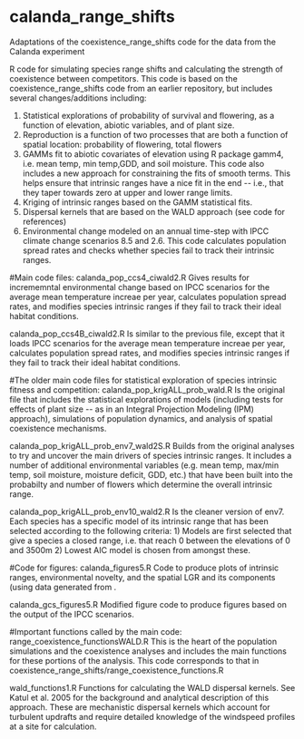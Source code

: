 # calanda_range_shifts
Adaptations of the coexistence_range_shifts code for the data from the Calanda experiment

R code for simulating species range shifts and calculating the strength of coexistence between competitors. 
This code is based on the coexistence_range_shifts code from an earlier repository, but includes several changes/additions including: 

1. Statistical explorations of probability of survival and flowering, as a function of elevation, abiotic variables, and of plant size. 
2. Reproduction is a function of two processes that are both a function of spatial location: probability of flowering, total flowers 
3. GAMMs fit to abiotic covariates of elevation using R package gamm4, i.e. mean temp, min temp,GDD, and soil moisture. This code also includes a new approach for constraining the fits of smooth terms. This helps ensure that intrinsic ranges have a nice fit in the end -- i.e., that they taper towards zero at upper and lower range limits.  
4. Kriging of intrinsic ranges based on the GAMM statistical fits.
5. Dispersal kernels that are based on the WALD approach (see code for references)
6. Environmental change modeled on an annual time-step with IPCC climate change scenarios 8.5 and 2.6. This code calculates population spread rates and checks whether species fail to track their intrinsic ranges. 

#Main code files: 
calanda_pop_ccs4_ciwald2.R Gives results for incrememntal environmental change based on IPCC scenarios for the average mean temperature increae per year, calculates population spread rates, and modifies species intrinsic ranges if they fail to track their ideal habitat conditions. 

calanda_pop_ccs4B_ciwald2.R Is similar to the previous file, except that it loads IPCC scenarios for the average mean temperature increae per year, calculates population spread rates, and modifies species intrinsic ranges if they fail to track their ideal habitat conditions. 

#The older main code files for statistical exploration of species intrinsic fitness and competition: 
calanda_pop_krigALL_prob_wald.R Is the original file that includes the statistical explorations of models (including tests for effects of plant size -- as in an Integral Projection Modeling (IPM) approach), simulations of population dynamics, and analysis of spatial coexistence mechanisms. 

calanda_pop_krigALL_prob_env7_wald2S.R Builds from the original analyses to try and uncover the main drivers of species intrinsic ranges. It includes a number of additional environmental variables (e.g. mean temp, max/min temp, soil moisture, moisture deficit, GDD, etc.) that have been built into the probabilty and number of flowers which determine the overall intrinsic range.

calanda_pop_krigALL_prob_env10_wald2.R Is the cleaner version of env7. Each species has a specific model of its intrinsic range that has been selected according to the following criteria: 1) Models are first selected that give a species a closed range, i.e. that reach 0 between the elevations of 0 and 3500m 2) Lowest AIC model is chosen from amongst these. 

#Code for figures:
calanda_figures5.R Code to produce plots of intrinsic ranges, environmental novelty, and the spatial LGR and its components (using data generated from . 

calanda_gcs_figures5.R Modified figure code to produce figures based on the output of the IPCC scenarios.

#Important functions called by the main code: 
range_coexistence_functionsWALD.R This is the heart of the population simulations and the coexistence analyses and includes the main functions for these portions of the analysis. This code corresponds to that in coexistence_range_shifts/range_coexistence_functions.R

wald_functions1.R Functions for calculating the WALD dispersal kernels. See Katul et al. 2005 for the background and analytical description of this approach. These are mechanistic dispersal kernels which account for turbulent updrafts and require detailed knowledge of the windspeed profiles at a site for calculation. 
